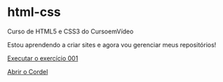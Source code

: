 # html-css
 Curso de HTML5 e CSS3 do CursoemVídeo

Estou aprendendo a criar sites e agora vou gerenciar meus repositórios!

<a href="https://suzanadossantos.github.io/html-css/exercicios/ex001/index.html">Executar o exercício 001</a>

<a href="https://suzanadossantos.github.io/html-css/desafios/ex012/">Abrir o Cordel</a>
